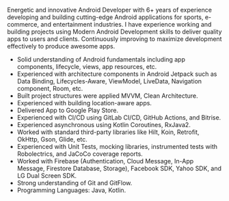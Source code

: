 Energetic and innovative Android Developer with 6+ years of experience developing and building cutting-edge Android applications for sports, e-commerce, and entertainment industries. I have experience working and building projects using Modern Android Development skills to deliver quality apps to users and clients. Continuously improving to maximize development effectively to produce awesome apps.

- Solid understanding of Android fundamentals including app components, lifecycle, views, app resources, etc.
- Experienced with architecture components in Android Jetpack such as Data Binding, Lifecycles-Aware, ViewModel, LiveData, Navigation component, Room, etc.
- Built project structures were applied MVVM, Clean Architecture.
- Experienced with building location-aware apps.
- Delivered App to Google Play Store.
- Experienced with CI/CD using GitLab CI/CD, GitHub Actions, and Bitrise.
- Experienced asynchronous using Kotlin Coroutines, RxJava2.
- Worked with standard third-party libraries like Hilt, Koin, Retrofit, OkHttp, Gson, Glide, etc.
- Experienced with Unit Tests, mocking libraries, instrumented tests with Robolectrics, and JaCoCo coverage reports.
- Worked with Firebase (Authentication, Cloud Message, In-App Message, Firestore Database, Storage), Facebook SDK, Yahoo SDK, and LG Dual Screen SDK.
- Strong understanding of Git and GitFlow.
- Programming Languages: Java, Kotlin.
